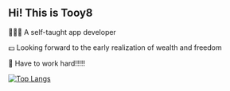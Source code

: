 Hi! This is Tooy8
--
🧑🏻‍💻 A self-taught app developer 


💵 Looking forward to the early realization of wealth and freedom

🎇 Have to work hard!!!!!

[![Top Langs](https://github-readme-stats.vercel.app/api/top-langs/?username=Tooy8&layout=donut)](https://github.com/anuraghazra/github-readme-stats)
